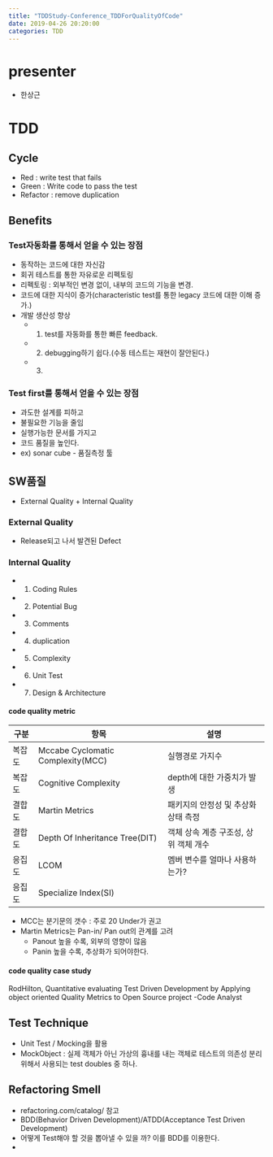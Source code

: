 ```yaml
---
title: "TDDStudy-Conference_TDDForQualityOfCode"
date: 2019-04-26 20:20:00
categories: TDD
---
```

# presenter
- 한상근

# TDD
## Cycle
- Red : write test that fails
- Green : Write code to pass the test
- Refactor : remove duplication

## Benefits
### Test자동화를 통해서 얻을 수 있는 장점
- 동작하는 코드에 대한 자신감
- 회귀 테스트를 통한 자유로운 리펙토링
- 리펙토링 : 외부적인 변경 없이, 내부의 코드의 기능을 변경.
- 코드에 대한 지식이 증가(characteristic test를 통한 legacy 코드에 대한 이해 증가.)
- 개발 생산성 향상
    - 1. test를 자동화를 통한 빠른 feedback.
    - 2. debugging하기 쉽다.(수동 테스트는 재현이 잘안된다.)
    - 3.
### Test first를 통해서 얻을 수 있는 장점
- 과도한 설계를 피하고
- 불필요한 기능을 줄임
- 실행가능한 문서를 가지고
- 코드 품질을 높인다.
- ex) sonar cube - 품질측정 툴

## SW품질
- External Quality + Internal Quality

### External Quality
- Release되고 나서 발견된 Defect

### Internal Quality
- 1. Coding Rules
- 2. Potential Bug
- 3. Comments
- 4. duplication
- 5. Complexity
- 6. Unit Test
- 7. Design & Architecture

#### code quality metric
| 구분 | 항목 | 설명 |
| --- | --- | --- |
| 복잡도 | Mccabe Cyclomatic Complexity(MCC)  | 실행경로 가지수 |
| 복잡도 | Cognitive Complexity  | depth에 대한 가중치가 발생 |
| 결합도 | Martin Metrics | 패키지의 안정성 및 추상화 상태 측정 |
| 결합도 | Depth Of Inheritance Tree(DIT) | 객체 상속 계층 구조성, 상위 객체 개수  |
| 응집도 | LCOM | 멤버 변수를 얼마나 사용하는가? |
| 응집도 | Specialize Index(SI) |   |

- MCC는 분기문의 갯수 : 주로 20 Under가 권고
- Martin Metrics는 Pan-in/ Pan out의 관계를 고려
    - Panout 높을 수록, 외부의 영향이 많음
    - Panin 높을 수록, 추상화가 되어야한다.

#### code quality case study
RodHilton, Quantitative evaluating Test Driven Development by Applying object oriented Quality Metrics to Open Source project
-Code Analyst

## Test Technique
- Unit Test / Mocking을 활용
- MockObject : 실제 객체가 아닌 가상의 흉내를 내는 객체로 테스트의 의존성 분리위해서 사용되는 test doubles 중 하나.

## Refactoring Smell
- refactoring.com/catalog/ 참고
- BDD(Behavior Driven Development)/ATDD(Acceptance Test Driven Development)
- 어떻게 Test해야 할 것을 뽑아낼 수 있을 까? 이를 BDD를 이용한다.
-
